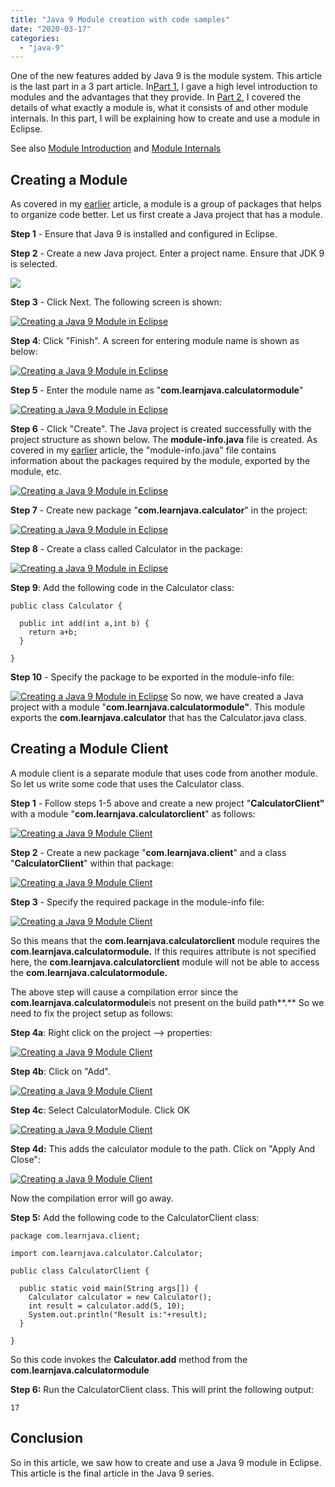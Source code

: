 ```yaml
---
title: "Java 9 Module creation with code samples"
date: "2020-03-17"
categories: 
  - "java-9"
---
```


One of the new features added by Java 9 is the module system. This article is the last part in a 3 part article. In[Part 1](https://learnjava.co.in/java-9-modules-introduction/), I gave a high level introduction to modules and the advantages that they provide. In [Part 2](https://learnjava.co.in/java-9-module-internals/), I covered the details of what exactly a module is, what it consists of and other module internals. In this part, I will be explaining how to create and use a module in Eclipse.

See also [Module Introduction](https://learnjava.co.in/java-9-modules-introduction/) and [Module Internals](https://learnjava.co.in/java-9-module-internals/)

## Creating a Module

As covered in my [earlier](https://learnjava.co.in/java-9-module-internals/) article, a module is a group of packages that helps to organize code better. Let us first create a Java project that has a module.

**Step 1** - Ensure that Java 9 is installed and configured in Eclipse.

**Step 2** - Create a new Java project. Enter a project name. Ensure that JDK 9 is selected.

[![](images/1-300x281.png)](https://learnjava.co.in/wp-content/uploads/2020/03/1.png)

**Step 3** - Click Next. The following screen is shown:

[![Creating a Java 9 Module in Eclipse](images/2-300x278.png)](https://learnjava.co.in/wp-content/uploads/2020/03/2.png)

**Step 4**: Click "Finish". A screen for entering module name is shown as below:

[![Creating a Java 9 Module in Eclipse](images/3-300x279.png)](https://learnjava.co.in/wp-content/uploads/2020/03/3.png)

**Step 5** - Enter the module name as "**com.learnjava.calculatormodule**"

[![Creating a Java 9 Module in Eclipse](images/4-300x280.png)](https://learnjava.co.in/wp-content/uploads/2020/03/4.png)

**Step 6** - Click "Create". The Java project is created successfully with the project structure as shown below. The **module-info.java** file is created. As covered in my [earlier](https://learnjava.co.in/java-9-module-internals/) article, the "module-info.java" file contains information about the packages required by the module, exported by the module, etc.

[![Creating a Java 9 Module in Eclipse](images/5-1-300x174.png)](https://learnjava.co.in/wp-content/uploads/2020/03/5-1.png)

**Step 7** - Create new package "**com.learnjava.calculator**" in the project:

[![Creating a Java 9 Module in Eclipse](images/6-300x217.png)](https://learnjava.co.in/wp-content/uploads/2020/03/6.png)

**Step 8** - Create a class called Calculator in the package:

[![Creating a Java 9 Module in Eclipse](images/7-274x300.png)](https://learnjava.co.in/wp-content/uploads/2020/03/7.png)

**Step 9**: Add the following code in the Calculator class:

```
public class Calculator {
  
  public int add(int a,int b) {
    return a+b;
  }

}

```

**Step 10** - Specify the package to be exported in the module-info file:

[![Creating a Java 9 Module in Eclipse](images/8-300x101.png)](images/8.png) So now, we have created a Java project with a module "**com.learnjava.calculatormodule"**. This module exports the **com.learnjava.calculator** that has the Calculator.java class.

## Creating a Module Client

A module client is a separate module that uses code from another module. So let us write some code that uses the Calculator class.

**Step 1** - Follow steps 1-5 above and create a new project "**CalculatorClient"** with a module "**com.learnjava.calculatorclient**" as follows:

[![Creating a Java 9 Module Client](images/c1-300x109.png)](images/c1.png)

**Step 2** - Create a new package "**com.learnjava.client**" and a class "**CalculatorClient**" within that package:

[![Creating a Java 9 Module Client](images/c2-300x117.png)](images/c2.png)

**Step 3** - Specify the required package in the module-info file:

[![Creating a Java 9 Module Client](images/c3-1-300x80.png)](images/c3-1.png)

So this means that the **com.learnjava.calculatorclient** module requires the **com.learnjava.calculatormodule.** If this requires attribute is not specified here, the **com.learnjava.calculatorclient** module will not be able to access the **com.learnjava.calculatormodule.**

The above step will cause a compilation error since the **com.learnjava.calculatormodule**is not present on the build path**.** So we need to fix the project setup as follows:

**Step 4a**: Right click on the project --> properties:

[![Creating a Java 9 Module Client](images/c4-300x162.png)](images/c4.png)

**Step 4b**: Click on "Add".

[![Creating a Java 9 Module Client](images/c5-300x166.png)](images/c5.png)

**Step 4c**: Select CalculatorModule. Click OK

[![Creating a Java 9 Module Client](images/c6-212x300.png)](images/c6.png)

**Step 4d:** This adds the calculator module to the path. Click on "Apply And Close":

[![Creating a Java 9 Module Client](images/c7-300x162.png)](images/c7.png)

Now the compilation error will go away.

**Step 5:** Add the following code to the CalculatorClient class:

```
package com.learnjava.client;

import com.learnjava.calculator.Calculator;

public class CalculatorClient {
  
  public static void main(String args[]) {
    Calculator calculator = new Calculator();
    int result = calculator.add(5, 10);
    System.out.println("Result is:"+result);
  }

}

```

So this code invokes the **Calculator.add** method from the **com.learnjava.calculatormodule**

**Step 6:** Run the CalculatorClient class. This will print the following output:

```
17

```

## Conclusion

So in this article, we saw how to create and use a Java 9 module in Eclipse. This article is the final article in the Java 9 series.
